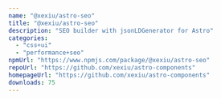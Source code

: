 ```yaml
---
name: "@xexiu/astro-seo"
title: "@xexiu/astro-seo"
description: "SEO builder with jsonLDGenerator for Astro"
categories:
  - "css+ui"
  - "performance+seo"
npmUrl: "https://www.npmjs.com/package/@xexiu/astro-seo"
repoUrl: "https://github.com/xexiu/astro-components"
homepageUrl: "https://github.com/xexiu/astro-components"
downloads: 75
---
```

